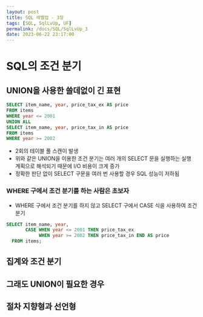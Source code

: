 ```yaml
---
layout: post
title: SQL 레벨업 - 3장
tags: [SQL, SqlLvUp, UF]
permalink: /docs/SQL/SqlLvUp_3
date: 2023-06-22 23:17:00
---
```

# SQL의 조건 분기
## UNION을 사용한 쓸데없이 긴 표현
```sql
SELECT item_name, year, price_tax_ex AS price
FROM items
WHERE year <= 2001
UNION ALL
SELECT item_name, year, price_tax_in AS price
FROM items
WHERE year >= 2002
```
- 2회의 테이블 풀 스캔이 발생
- 위와 같은 UNION을 이용한 조건 분기는 여러 개의 SELECT 문을 실행하는 실행 계획으로 해석되기 때문에 I/O 비용이 크게 증가
- 정확한 판단 없이 SELECT  구문을 여러 번 사용할 경우 SQL 성능이 저하됨
### WHERE 구에서 조건 분기를 하는 사람은 초보자
- WHERE 구에서 조건 분기를 하지 않고 SELECT 구에서 CASE 식을 사용하여 조건 분기
```sql
SELECT item_name, year,
       CASE WHEN year <= 2001 THEN price_tax_ex
            WHEN year >= 2002 THEN price_tax_in END AS price
  FROM items;
```
## 집계와 조건 분기
## 그래도 UNION이 필요한 경우
## 절차 지향형과 선언형
